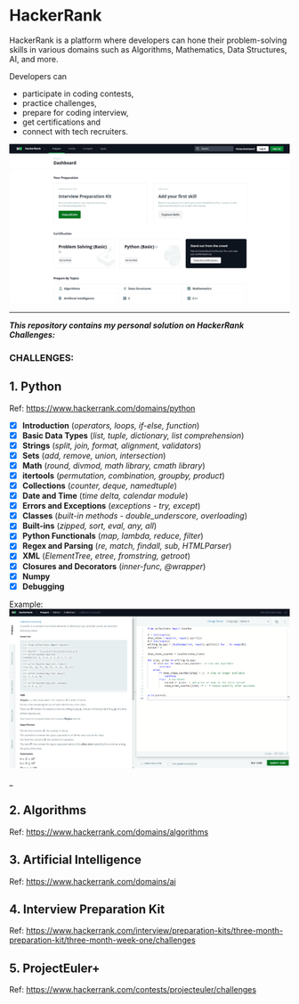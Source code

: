 # HackerRank

HackerRank is a platform where developers can hone their problem-solving skills in various domains such as Algorithms, Mathematics, Data Structures, AI, and more. 

Developers can 
- participate in coding contests, 
- practice challenges, 
- prepare for coding interview, 
- get certifications and 
- connect with tech recruiters.

![hackerrank website](./hkr.png)
___

**_This repository contains my personal solution on HackerRank Challenges:_**

### CHALLENGES:

## 1. Python
Ref: https://www.hackerrank.com/domains/python

- [x] **Introduction** (_operators, loops, if-else, function_)
- [x] **Basic Data Types** (_list, tuple, dictionary, list comprehension_)
- [x] **Strings** (_split, join, format, alignment, validators_)
- [x] **Sets** (_add, remove, union, intersection_)
- [x] **Math** (_round, divmod, math library, cmath library_)
- [x] **itertools** (_permutation, combination, groupby, product_)
- [x] **Collections** (_counter, deque, namedtuple_)
- [x] **Date and Time** (_time delta, calendar module_)
- [x] **Errors and Exceptions** (_exceptions - try, except_)
- [x] **Classes** (_built-in methods - double_underscore, overloading_)
- [x] **Built-ins** (_zipped, sort, eval, any, all_)
- [x] **Python Functionals** (_map, lambda, reduce, filter_)
- [x] **Regex and Parsing** (_re, match, findall, sub, HTMLParser_)
- [x] **XML** (_ElementTree, etree, fromstring, getroot_)
- [x] **Closures and Decorators** (_inner-func, @wrapper_)
- [x] **Numpy**
- [x] **Debugging**

Example:
![hackerrank python challenge](./hkr_py.png)

_

## 2. Algorithms
Ref: https://www.hackerrank.com/domains/algorithms

## 3. Artificial Intelligence
Ref: https://www.hackerrank.com/domains/ai

## 4. Interview Preparation Kit
Ref: https://www.hackerrank.com/interview/preparation-kits/three-month-preparation-kit/three-month-week-one/challenges


## 5. ProjectEuler+
Ref: https://www.hackerrank.com/contests/projecteuler/challenges



